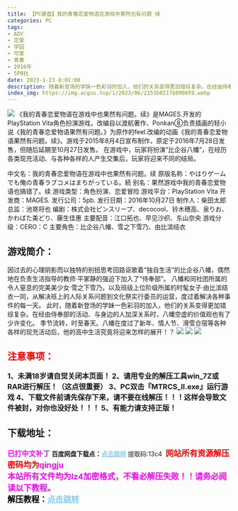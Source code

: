 ```yaml
---
title: 【PC硬盘】我的青春恋爱物语在游戏中果然也有问题 续
categories: PC
tags:
- ADV
- 恋爱
- 学园
- 可爱
- 青春
- 2016年
- 5PB社
date: 2023-1-23 8:01:00
description: 随着新登场的学妹一色彩羽的加入，他们的关系变得更加错综复杂。在经由侍奉部的活动、与身边的人加深关系时，八幡空虚的价值观也有了少许变化。季节流转，时至春天。八幡在度过了新年、情人节、滑雪合宿等各种各样的现充活动后，他的高中生活究竟将迎来怎样的展开！？
index_img: https://img.acgus.top/i/2023/06/2153b0217b090659.webp
---
```

![](https://img.acgus.top/i/2023/06/2153b0217b090659.webp)
《我的青春恋爱物语在游戏中也果然有问题。续》是MAGES.开发的PlayStation Vita角色扮演游戏，改编自以渡航著作、Ponkan⑧负责插画的轻小说《我的青春恋爱物语果然有问题。》为原作的feel.改编的动画《我的青春恋爱物语果然有问题。续》。游戏于2015年8月4日宣布制作，原定于2016年7月28日发售，但随后延期至10月27日发售。
在游戏中，玩家将扮演“比企谷八幡”，在经历各类现充活动、与各种各样的人产生交集后，玩家将迎来不同的结局。

中文名：我的青春恋爱物语在游戏中也果然有问题。续
原版名称：やはりゲームでも俺の青春ラブコメはまちがっている。続
别名：果然游戏中我的青春恋爱物语也搞错了。续
游戏类型：角色扮演、恋爱冒险
游戏平台：PlayStation Vita
开发商：MAGES.
发行公司：5pb.
发行日期：2016年10月27日
制作人：柴田太郎
总监：池嵜将也
编剧：株式会社ピンスリープ、decocool、铃木穗高、泉りお、かわばた美どり、藤生佳惠
主要配音：江口拓也、早见沙织、东山奈央
游戏分级：CERO：C
主要角色：比企谷八幡、雪之下雪乃、由比滨结衣

## 游戏简介：
因过去的心理阴影而以独特的别扭思考回路讴歌着“独自生活”的比企谷八幡，偶然地在负责生活指导的教师·平冢静的强迫下加入了“侍奉部”。
八幡和同社团所属的令人窒息的完美美少女·雪之下雪乃，以及班级上位阶级所属的时髦女子·由比滨结衣一同，从解决班上的人际关系问题到文化祭实行委员的运营，度过着解决各种事件的每一天。
此时，随着新登场的学妹一色彩羽的加入，他们的关系变得更加错综复杂。在经由侍奉部的活动、与身边的人加深关系时，八幡空虚的价值观也有了少许变化。
季节流转，时至春天。八幡在度过了新年、情人节、滑雪合宿等各种各样的现充活动后，他的高中生活究竟将迎来怎样的展开！？
![](https://img.acgus.top/i/2023/06/dfbf828ec8090715.webp)
![](https://img.acgus.top/i/2023/06/902069e299090709.webp)
![](https://img.acgus.top/i/2023/06/dd8cdb7ab1090704.webp)





## <font color=#FF0000 >注意事项：</font>
<font size=3><b>1、未满18岁请自觉关闭本页面！
2、请用专业的解压工具win_7Z或RAR进行解压！（这点很重要）
3、PC双击『MTRCS_II.exe』运行游戏
4、下载文件前请先保存下来，请不要在线解压！！！这样会导致文件被封，对你也没好处！！！
5、有能力请支持正版！</b></font>

## 下载地址：
<font color=#FF00FF size=3><b>已打中文补丁</b></font>
<b>百度网盘下载点：</b><a href="https://pan.baidu.com/s/1WLqa3z-NxeHkV50u7FrbLw?pwd=13c4" style="color: #87CEEB;"><b>点击跳转</b></a> 提取码:13c4
<a style="padding: 0" href="https://post.qingju.org/AD/"><img style="max-width:100%" src="https://img.acgus.top/i/2024/07/478f689b8021d8d499ab43d21acf137a.gif" alt=""></a>
<b><font color=#FF0000 size=4>网站所有资源解压密码均为</b></font><b><font color=#FF00FF size=4>qingju</font><font color=#FF0000 ></font></b><br><b><font color=#FF00FF size=4>本站所有文件均为lz4加密格式，不看必解压失败！！请务必阅读以下教程。</b></font><br><b><font color=#000 size=4>解压教程：</b><a href="https://post.qingju.org/tutorial/000/" style="color: #87CEEB;"><b>点击跳转</b></a>
